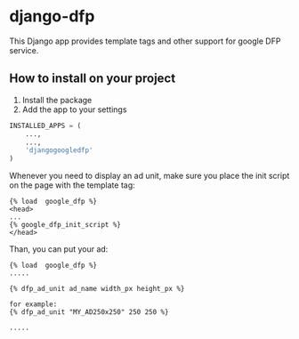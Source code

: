 django-dfp
==========

This Django app provides template tags and other support for google DFP service.

How to install on your project
-------------------------------

1. Install the package
2. Add the app to your settings

```python
INSTALLED_APPS = (
    ...,
    ...,
    'djangogoogledfp'
)
```

Whenever you need to display an ad unit, make sure you place the init script on the page with the template tag:

```django
{% load  google_dfp %}
<head>
...
{% google_dfp_init_script %}
</head>
```

Than, you can put your ad:

```django
{% load  google_dfp %}
.....

{% dfp_ad_unit ad_name width_px height_px %}

for example:
{% dfp_ad_unit "MY_AD250x250" 250 250 %}

.....
```

